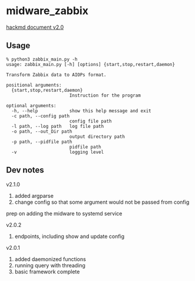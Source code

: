 # midware_zabbix

[hackmd document v2.0](https://hackmd.io/@mcnlab538/Bk3V7yDPD)

<!---
[hackmd document v2.1 NYI](https://hackmd.io/@mcnlab538/Sy2gnJeYP)
--->

## Usage
```shell
% python3 zabbix_main.py -h     
usage: zabbix_main.py [-h] [options] {start,stop,restart,daemon}

Transform Zabbix data to AIOPs format.

positional arguments:
  {start,stop,restart,daemon}
                        Instruction for the program

optional arguments:
  -h, --help            show this help message and exit
  -c path, --config path
                        config file path
  -l path, --log path   log file path
  -o path, --out_Dir path
                        output directory path
  -p path, --pidfile path
                        pidfile path
  -v                    logging level
```
## Dev notes

v2.1.0
1. added argparse
2. change config so that some argument would not be passed from config

prep on adding the midware to systemd service

v2.0.2
1. endpoints, including show and update config

v2.0.1
1. added daemonized functions
2. running query with threading
3. basic framework complete

